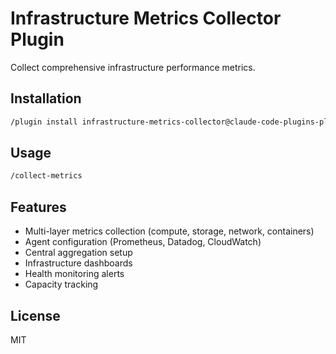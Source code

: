 # Infrastructure Metrics Collector Plugin

Collect comprehensive infrastructure performance metrics.

## Installation

```bash
/plugin install infrastructure-metrics-collector@claude-code-plugins-plus
```

## Usage

```bash
/collect-metrics
```

## Features

- Multi-layer metrics collection (compute, storage, network, containers)
- Agent configuration (Prometheus, Datadog, CloudWatch)
- Central aggregation setup
- Infrastructure dashboards
- Health monitoring alerts
- Capacity tracking

## License

MIT
